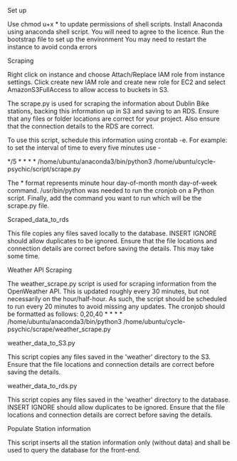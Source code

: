 Set up

Use chmod u+x * to update permissions of shell scripts. 
Install Anaconda using anaconda shell script. You will need to agree to the licence. 
Run the bootstrap file to set up the environment
You may need to restart the instance to avoid conda errors

Scraping

Right click on instance and choose Attach/Replace IAM role from instance settings. Click create new IAM role and create new role for EC2 and select AmazonS3FullAccess to allow access to buckets in S3.

The scrape.py is used for scraping the information about Dublin Bike stations, backing this information up in S3 and saving to an RDS. Ensure that any files or folder locations are correct for your project. Also ensure that the connection details to the RDS are correct. 

To use this script, schedule this information using crontab -e. For example: to set the interval of time to every five minutes use - 

*/5 * * * * /home/ubuntu/anaconda3/bin/python3 /home/ubuntu/cycle-psychic/script/scrape.py

The * format represents minute hour day-of-month month day-of-week command. /usr/bin/python was needed to run the cronjob on a Python script. Finally, add the command you want to run which will be the scrape.py file.

Scraped_data_to_rds

This file copies any files saved locally to the database. INSERT IGNORE should allow duplicates to be ignored. Ensure that the file locations and connection details are correct before saving the details. This may take some time.


Weather API Scraping

The weather_scrape.py script is used for scraping information from the OpenWeather API. This is updated roughly every 30 minutes, but not necessarily on the hour/half-hour. 
As such, the script should be scheduled to run every 20 minutes to avoid missing any updates. The cronjob should be formatted as follows:
0,20,40 * * * * /home/ubuntu/anaconda3/bin/python3 /home/ubuntu/cycle-psychic/scrape/weather_scrape.py

weather_data_to_S3.py

This script copies any files saved in the 'weather' directory to the S3. Ensure that the file locations and connection details are correct before saving the details.

weather_data_to_rds.py

This script copies any files saved in the 'weather' directory to the database. INSERT IGNORE should allow duplicates to be ignored. Ensure that the file locations and connection details are correct before saving the details.

Populate Station information

This script inserts all the station information only (without data) and shall be used to query the database for the front-end.